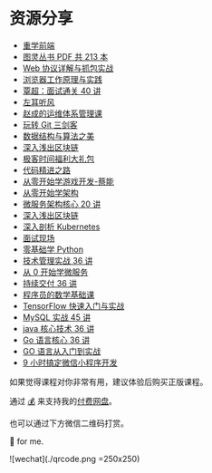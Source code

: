 # 资源分享

- [重学前端](https://xray.cowtransfer.com/s/285bd6ed62894b)
- [图灵丛书 PDF 共 213 本](https://xray.cowtransfer.com/s/ac8cb4fc59b743)
- [Web 协议详解与抓包实战](https://xray.cowtransfer.com/s/fefc1163152b4d)
- [浏览器工作原理与实践](https://xray.cowtransfer.com/s/ab7b4a94914c40)
- [覃超：面试通关 40 讲](https://xray.cowtransfer.com/s/fe863369d1bf44)
- [左耳听风](https://xray.cowtransfer.com/s/a6366bd06c654b)
- [赵成的运维体系管理课](https://xray.cowtransfer.com/s/799571698c1b4c)
- [玩转 Git 三剑客](https://xray.cowtransfer.com/s/97aba05c803646)
- [数据结构与算法之美](https://xray.cowtransfer.com/s/4a1c20ee273343)
- [深入浅出区块链](https://xray.cowtransfer.com/s/15764b509e5b43)
- [极客时间福利大礼包](https://xray.cowtransfer.com/s/aefe863778144c)
- [代码精进之路](https://xray.cowtransfer.com/s/9f28dc68645349)
- [从零开始学游戏开发-蔡能](https://xray.cowtransfer.com/s/6fa042a1b7d94a)
- [从零开始学架构](https://xray.cowtransfer.com/s/1a504eb9e0af41)
- [微服务架构核心 20 讲](https://xray.cowtransfer.com/s/ae2222c8e1a546)
- [深入浅出区块链](https://xray.cowtransfer.com/s/58dcbb53d4fe47)
- [深入剖析 Kubernetes](https://xray.cowtransfer.com/s/7b824302627843)
- [面试现场](https://xray.cowtransfer.com/s/6001be40539149)
- [零基础学 Python](https://xray.cowtransfer.com/s/f54d7cde940943)
- [技术管理实战 36 讲](https://xray.cowtransfer.com/s/74d6d79a13b74f)
- [从 0 开始学微服务](https://xray.cowtransfer.com/s/589a08c0111d40)
- [持续交付 36 讲](https://xray.cowtransfer.com/s/200f7fc723fe45)
- [程序员的数学基础课](https://xray.cowtransfer.com/s/98f81888370649)
- [TensorFlow 快速入门与实战](https://xray.cowtransfer.com/s/f8bde45af2704a)
- [MySQL 实战 45 讲](https://xray.cowtransfer.com/s/33a246bf31794a)
- [java 核心技术 36 讲](https://xray.cowtransfer.com/s/80b97de4a3e846)
- [Go 语言核心 36 讲](https://xray.cowtransfer.com/s/d43afc8b35a344)
- [GO 语言从入门到实战](https://xray.cowtransfer.com/s/f5a5035f0f464e)
- [9 小时搞定微信小程序开发](https://xray.cowtransfer.com/s/824b93fac1ed40)

如果觉得课程对你非常有用，建议体验后购买正版课程。

通过 [💰](https://xray.cowtransfer.com/s/d290f10b3ad645) 来支持我的[付费网盘](https://xray.cowtransfer.com/)。

也可以通过下方微信二维码打赏。

🍺 for me.

![wechat](./qrcode.png =250x250)

